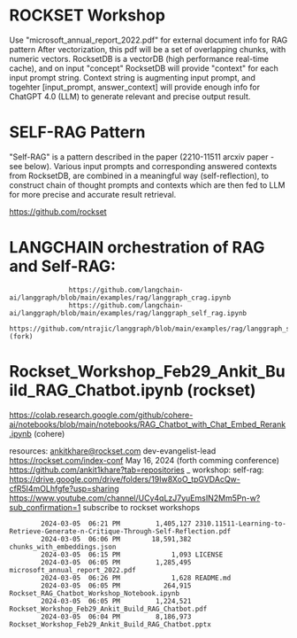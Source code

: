 # ROCKSET Workshop 

Use "microsoft_annual_report_2022.pdf" for external document info for RAG pattern
After vectorization, this pdf will be a set of overlapping chunks, with numeric vectors.
RocksetDB is a vectorDB (high performance real-time cache), and on input "concept" RocksetDB will provide "context" 
for each input prompt string. Context string is augmenting input prompt, and togehter [input_prompt, answer_context] will 
provide enough info for ChatGPT 4.0 (LLM) to generate relevant and precise output result.

# SELF-RAG Pattern

"Self-RAG" is a pattern described in the paper (2210-11511 arcxiv paper - see below). 
Various input prompts and corresponding answered contexts from RocksetDB, are combined in a meaningful way (self-reflection),
to construct chain of thought prompts and contexts which are then fed to LLM for more precise and accurate result retrieval.

https://github.com/rockset 


# LANGCHAIN orchestration of RAG and Self-RAG:
				   https://github.com/langchain-ai/langgraph/blob/main/examples/rag/langgraph_crag.ipynb
				   https://github.com/langchain-ai/langgraph/blob/main/examples/rag/langgraph_self_rag.ipynb
				   https://github.com/ntrajic/langgraph/blob/main/examples/rag/langgraph_self_rag.ipynb (fork)

# Rockset_Workshop_Feb29_Ankit_Build_RAG_Chatbot.ipynb (rockset)
https://colab.research.google.com/github/cohere-ai/notebooks/blob/main/notebooks/RAG_Chatbot_with_Chat_Embed_Rerank.ipynb   (cohere)

resources: ankitkhare@rockset.com  dev-evangelist-lead   
https://rockset.com/index-conf    May 16, 2024          (forth comming conference)
https://github.com/ankit1khare?tab=repositories   _ 
workshop: self-rag: https://drive.google.com/drive/folders/19Iw8XoO_tpGVDAcQw-cfR5I4mOLhfgfe?usp=sharing
                   https://www.youtube.com/channel/UCy4qLzJ7yuEmsIN2Mm5Pn-w?sub_confirmation=1   subscribe to rockset workshops



			2024-03-05  06:21 PM         1,405,127 2310.11511-Learning-to-Retrieve-Generate-n-Critique-Through-Self-Reflection.pdf
			2024-03-05  06:06 PM        18,591,382 chunks_with_embeddings.json
			2024-03-05  06:15 PM             1,093 LICENSE
			2024-03-05  06:05 PM         1,285,495 microsoft_annual_report_2022.pdf
			2024-03-05  06:26 PM             1,628 README.md
			2024-03-05  06:05 PM           264,915 Rockset_RAG_Chatbot_Workshop_Notebook.ipynb
			2024-03-05  06:05 PM         1,224,521 Rockset_Workshop_Feb29_Ankit_Build_RAG_Chatbot.pdf
			2024-03-05  06:04 PM         8,186,973 Rockset_Workshop_Feb29_Ankit_Build_RAG_Chatbot.pptx